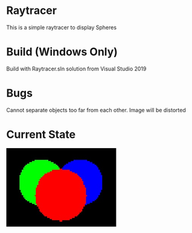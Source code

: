# Raytracer
This is a simple raytracer to display Spheres

# Build (Windows Only)
Build with Raytracer.sln solution from Visual Studio 2019

# Bugs
Cannot separate objects too far from each other. Image will be distorted

# Current State
![](State.png)